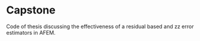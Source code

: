 # Capstone
Code of thesis discussing the effectiveness of a residual based and zz error estimators in AFEM. 
